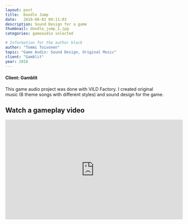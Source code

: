 ```yaml
---
layout: post
title:  Doodle Jump
date:   2018-08-01 09:11:03
description: Sound Design for a game
thumbnail: doodle_jump_1.jpg
categories: gameaudio selected

# Information for the author block
author: "Tommi Toivonen"
topic: "Game Audio: Sound Design, Original Music"
client: "Gamblit"
year: 2018
---
```


#### Client: Gamblit

This game audio project was done with VILD Factory. I created original music (8 theme songs with different styles) and sound design for the game. 

## Watch a gameplay video

<iframe width="560" height="315" src="https://www.youtube.com/embed/nqjU3CREmxA" frameborder="0" allow="accelerometer; autoplay; encrypted-media; gyroscope; picture-in-picture" allowfullscreen></iframe>